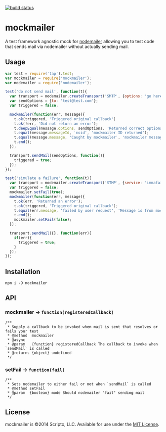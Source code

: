 [![build status](https://secure.travis-ci.org/scriptoLLC/mockmailer.png)](http://travis-ci.org/scriptoLLC/mockmailer)

# mockmailer

A test framework agnostic mock for [nodemailer](https://github.com/andris9/Nodemailer) allowing you to test code that sends mail via nodemailer without actually sending mail.

## Usage
```javascript
var test = require('tap').test;
var mockmailer = require('mockmailer');
var nodemailer = require('nodemailer');

test('do not send mail', function(t){
  var transport = nodemailer.createTransport('SMTP', {options: 'go here'});
  var sendOptions = {to: 'test@test.com'};
  var triggered = false;

  mockmailer(function(err, message){
    t.ok(triggered, 'Triggered original callback')
    t.ok(!err, 'Did not return an error');
    t.deepEqual(message.options, sendOptions, 'Returned correct options');
    t.equal(message.messageId, 'noid', 'mockmailer ID returned');
    t.equal(message.message, 'Caught by mockmailer', 'mockmailer message returned');
    t.end();
  });

  transport.sendMail(sendOptions, function(){
    triggered = true;
  });
});

test('simulate a failure', function(t){
  var transport = nodemailer.createTransport('STMP', {service: 'immafail'});
  var triggered = false;
  mockmailer.setFail(true);
  mockmailer(function(err, message){
    t.ok(err, 'Returned an error');
    t.ok(triggered, 'Triggered original callback');
    t.equal(err.message, 'failed by user request', 'Message is from mockmailer');
    t.end();
    mockmailer.setFail(false);
  });

  transport.sendMail({}, function(err){
    if(err){
      triggered = true;
    }
  });
});

```

## Installation

```
npm i -D mockmailer
```

## API

### mockmailer → `function(registeredCallback)`

```
/**
 * Supply a callback to be invoked when mail is sent that resolves or fails your test
 * @method  mockmailer
 * @async
 * @param   {function} registeredCallback The callback to invoke when `sendMail` is called
 * @returns {object} undefined
 */
```

### setFail → `function(fail)`
```
/**
 * Sets nodemailer to either fail or not when `sendMail` is called
 * @method setFail
 * @param  {boolean} mode Should nodemailer "fail" sending mail
 */
```

## License
mockmailer is ©2014 Scripto, LLC. Available for use under the [MIT License](LICENSE).
